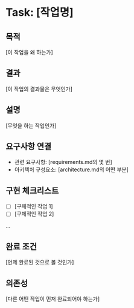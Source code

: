 # Task: [작업명]

## 목적

[이 작업을 왜 하는가]

## 결과

[이 작업의 결과물은 무엇인가]

## 설명

[무엇을 하는 작업인가]

## 요구사항 연결

- 관련 요구사항: [requirements.md의 몇 번]
- 아키텍처 구성요소: [architecture.md의 어떤 부분]

## 구현 체크리스트

- [ ] [구체적인 작업 1]
- [ ] [구체적인 작업 2]

...

## 완료 조건

[언제 완료된 것으로 볼 것인가]

## 의존성

[다른 어떤 작업이 먼저 완료되어야 하는가]

<!--
작성 가이드:
- 목적과 결과는 한 문장으로 명확하게 작성
- 요구사항과 아키텍처 문서와의 연결을 명시
- 체크리스트는 구체적이고 실행 가능한 항목들로 구성
- 완료 조건은 측정 가능하고 명확하게 정의
- 의존성은 다른 작업과의 순서 관계를 명확히 표시
-->